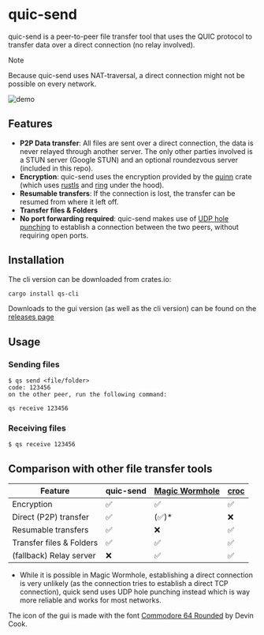 # quic-send

quic-send is a peer-to-peer file transfer tool that uses the QUIC protocol to transfer data over a direct connection (no relay involved).

> [!NOTE]
> Because quic-send uses NAT-traversal, a direct connection might not be possible on every network. 

![demo](https://github.com/user-attachments/assets/4e3e648e-a3c5-495e-ae0e-4447b2ccfed8)

## Features
- **P2P Data transfer**: All files are sent over a direct connection, the data is never relayed through another server. The only other parties
involved is a STUN server (Google STUN) and an optional roundezvous server (included in this repo).
- **Encryption**: quic-send uses the encryption provided by the [quinn](https://crates.io/crates/quinn) crate (which uses [rustls](https://crates.io/crates/rustls) and [ring](https://crates.io/crates/ring) under the hood).
- **Resumable transfers**: If the connection is lost, the transfer can be resumed from where it left off.
- **Transfer files & Folders**
- **No port forwarding required**: quic-send makes use of [UDP hole punching](https://en.wikipedia.org/wiki/UDP_hole_punching) to establish a connection between the two peers, without requiring open ports.

## Installation

The cli version can be downloaded from crates.io:

```bash
cargo install qs-cli
```

Downloads to the gui version (as well as the cli version) can be found on the [releases page](https://github.com/maxomatic458/quic-send/releases)

## Usage

### Sending files

```
$ qs send <file/folder>
code: 123456
on the other peer, run the following command:

qs receive 123456
```

### Receiving files

```
$ qs receive 123456
```


## Comparison with other file transfer tools
| Feature | quic-send | [Magic Wormhole](https://github.com/magic-wormhole/magic-wormhole) | [croc](https://github.com/schollz/croc) |
|---------|-----------|--------------------------------------------------------------------|-----------------------------------------|
| Encryption | ✅ | ✅ | ✅ |
| Direct (P2P) transfer  | ✅ | (✅)* | ❌ |
| Resumable transfers | ✅ | ❌ | ✅ |
| Transfer files & Folders | ✅ | ✅ | ✅ |
| (fallback) Relay server | ❌ | ✅ | ✅ |

* While it is possible in Magic Wormhole, establishing a direct connection is very unlikely (as the connection tries to establish a direct TCP connection), quick send uses UDP hole punching instead which is way more reliable and works for most networks.

The icon of the gui is made with the font [Commodore 64 Rounded](https://online-fonts.com/fonts/commodore-64-rounded) by Devin Cook.